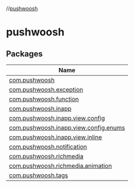 //[pushwoosh](index.md)

# pushwoosh

## Packages

| Name |
|---|
| [com.pushwoosh](pushwoosh/com.pushwoosh/index.md) |
| [com.pushwoosh.exception](pushwoosh/com.pushwoosh.exception/index.md) |
| [com.pushwoosh.function](pushwoosh/com.pushwoosh.function/index.md) |
| [com.pushwoosh.inapp](pushwoosh/com.pushwoosh.inapp/index.md) |
| [com.pushwoosh.inapp.view.config](pushwoosh/com.pushwoosh.inapp.view.config/index.md) |
| [com.pushwoosh.inapp.view.config.enums](pushwoosh/com.pushwoosh.inapp.view.config.enums/index.md) |
| [com.pushwoosh.inapp.view.inline](pushwoosh/com.pushwoosh.inapp.view.inline/index.md) |
| [com.pushwoosh.notification](pushwoosh/com.pushwoosh.notification/index.md) |
| [com.pushwoosh.richmedia](pushwoosh/com.pushwoosh.richmedia/index.md) |
| [com.pushwoosh.richmedia.animation](pushwoosh/com.pushwoosh.richmedia.animation/index.md) |
| [com.pushwoosh.tags](pushwoosh/com.pushwoosh.tags/index.md) |
